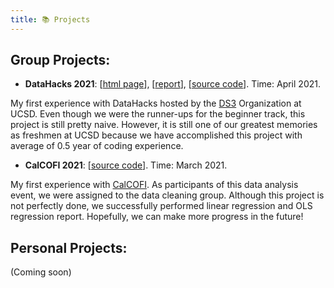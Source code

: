 ```yaml
---
title: 📚 Projects
---
```


## Group Projects:
- **DataHacks 2021**: [[html page](https://weiyueli7.github.io/DataHacks2021/Beginner_TheBalds_code.html)], [[report](https://drive.google.com/file/d/1YPIDtfS09ARYrcbHsIdaK3z5zeXteL4N/view?usp=sharing)], [[source code](https://github.com/weiyueli7/DataHacks2021)]. Time: April 2021.

 My first experience with DataHacks hosted by the [DS3](https://ds3.ucsd.edu/) Organization at UCSD. Even though we were the runner-ups for the beginner track, this project is still pretty naive. However, it is still one of our greatest memories as freshmen at UCSD because we have accomplished this project with average of 0.5 year of coding experience.
 
 - **CalCOFI 2021**: [[source code](https://github.com/jerryli1019/Oceanography-Data-Analysis)]. Time: March 2021.

 My first experience with [CalCOFI](https://calcofi.org/). As participants of this data analysis event, we were assigned to the data cleaning group. Although this project is not perfectly done, we successfully performed linear regression and OLS regression report. Hopefully, we can make more progress in the future!

## Personal Projects:

(Coming soon)
